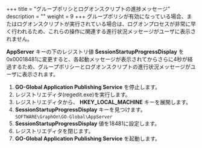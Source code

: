 +++
title = "グループポリシとログオンスクリプトの進捗メッセージ"
description = ""
weight = 9
+++
グループポリシが有効になっている場合、またはログオンスクリプトが実行されている場合は、ログオンプロセスが非常に早く行われるため、これらの操作に関連する進行状況メッセージがユーザに表示されません。

**AppServer** キーの下のレジストリ値 **SessionStartupProgressDisplay** を0x00018481に変更すると、各起動メッセージが表示されてからさらに4秒が経過するため、グループポリシーとログオンスクリプトの進行状況メッセージがユーザに表示されます。

1. **GO-Global Application Publishing Service** を停止します。
2. レジストリエディタ(regedit.exe)を実行します。
3. レジストリエディタから、 **HKEY_LOCAL_MACHINE** キーを展開します。
4. **SessionStartupProgressDisplay** キーを見つけます。`SOFTWARE\GraphOn\GO-Global\AppServer`
5. **SessionStartupProgressDisplay** 値を18481に設定します。
6. レジストリエディタを閉じます。
7. **GO-Global Application Publishing Service** を起動します。
